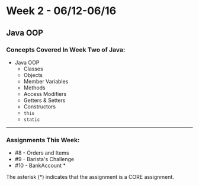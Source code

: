 # Week 2 - 06/12-06/16

## **Java OOP**

### Concepts Covered In Week Two of Java:
- Java OOP 
    - Classes
    - Objects
    - Member Variables
    - Methods
    - Access Modifiers
    - Getters & Setters
    - Constructors
    - `this`
    - `static`

---

### **Assignments This Week:**
- #8 - Orders and Items
- #9 - Barista's Challenge
- #10 - BankAccount *
<!-- - #11 - ... -->

The asterisk (*) indicates that the assignment is a CORE assignment.